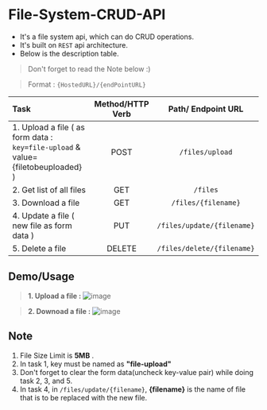 # File-System-CRUD-API
- It's a file system api, which can do CRUD operations. 
- It's built on `REST` api architecture.
- Below is the description table.
> Don't forget to read the Note below :)

> Format : `{HostedURL}/{endPointURL}`



|   Task       |     Method/HTTP Verb      |    Path/ Endpoint URL      |
| :---------   |     :--------------:      |     :---------------:      |
| 1. Upload a file ( as form data : `key=file-upload` & value={filetobeuploaded} ) |POST |  `/files/upload`  |
| 2. Get list of all files                                                    | GET  |  `/files`        |
| 3. Download a file                                                          | GET  | `/files/{filename}`  |
| 4. Update a file  ( new file as form data )                                 | PUT  | `/files/update/{filename}`  |
| 5. Delete a file                                                            | DELETE | `/files/delete/{filename}` |


## Demo/Usage
> **1. Upload a file :**
![image](https://user-images.githubusercontent.com/76772181/212372625-433bb548-03eb-4381-84b5-646637997d57.png)

> **2. Downoad a file :**
![image](https://user-images.githubusercontent.com/76772181/212461025-2345b4aa-f78d-47ed-89cd-875f3ee0d8e6.png)

## Note 
1. File Size Limit is **5MB** .
2. In task 1, key must be named as **"file-upload"** 
3. Don't forget to clear the form data(uncheck key-value pair) while doing task 2, 3, and 5.
4. In task 4, in `/files/update/{filename}`, **{filename}** is the name of file that is to be replaced with the new file.
